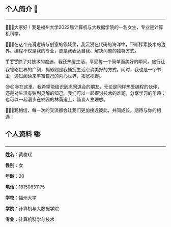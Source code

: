 

## 个人简介 👋

---

🫰🫰🫰大家好！我是福州大学2022届计算机与大数据学院的一名女生，专业是计算机科学。

🦞🦞🦞在这个充满逻辑与创意的领域里，我沉浸在代码的海洋中，不断探索技术的边界。编程不仅是我的专业，更是我表达自我、解决问题的独特方式。

🍸🍸🍸除了对技术的痴迷，我还热爱生活，享受每一个简单而美好的瞬间。旅行让我领略世界的广阔，摄影则是我捕捉生活点滴美好的方式。同时，我也是一个书虫，通过阅读来丰富自己的内心世界，拓宽视野。

😍😍😍在这里，我希望能结识到志同道合的朋友，无论是同样热爱编程的伙伴，还是对生活有独到见解的知己。我们可以一起探讨技术的难题，分享学习的乐趣；也可以一起漫步在校园的林荫道上，畅谈人生理想。

💓💓💓我相信，每一次的交流都会让我们更加接近彼此，共同成长。期待与你的相遇！
## 个人资料 📚

---

**姓名**：黄俊瑶

**性别**：女

**年龄**：20

**电话**：18150831175

**学校**：福州大学  

**学院**：计算机与大数据学院

**专业**：计算机科学与技术

